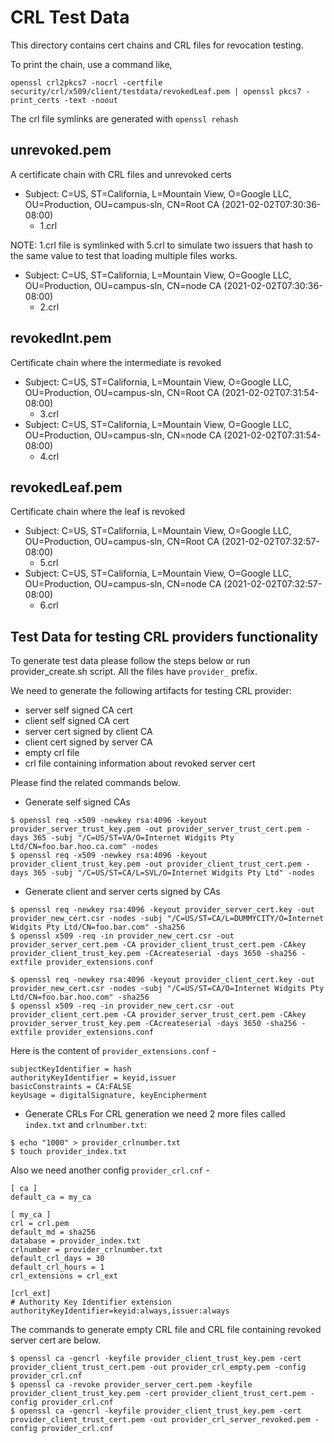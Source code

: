 # CRL Test Data

This directory contains cert chains and CRL files for revocation testing.

To print the chain, use a command like,

```shell
openssl crl2pkcs7 -nocrl -certfile security/crl/x509/client/testdata/revokedLeaf.pem | openssl pkcs7 -print_certs -text -noout
```

The crl file symlinks are generated with `openssl rehash`

## unrevoked.pem

A certificate chain with CRL files and unrevoked certs

*   Subject: C=US, ST=California, L=Mountain View, O=Google LLC, OU=Production,
    OU=campus-sln, CN=Root CA (2021-02-02T07:30:36-08:00)
    *   1.crl

NOTE: 1.crl file is symlinked with 5.crl to simulate two issuers that hash to
the same value to test that loading multiple files works.

*   Subject: C=US, ST=California, L=Mountain View, O=Google LLC, OU=Production,
    OU=campus-sln, CN=node CA (2021-02-02T07:30:36-08:00)
    *   2.crl

## revokedInt.pem

Certificate chain where the intermediate is revoked

*   Subject: C=US, ST=California, L=Mountain View, O=Google LLC, OU=Production,
    OU=campus-sln, CN=Root CA (2021-02-02T07:31:54-08:00)
    *   3.crl
*   Subject: C=US, ST=California, L=Mountain View, O=Google LLC, OU=Production,
    OU=campus-sln, CN=node CA (2021-02-02T07:31:54-08:00)
    *   4.crl

## revokedLeaf.pem

Certificate chain where the leaf is revoked

*   Subject: C=US, ST=California, L=Mountain View, O=Google LLC, OU=Production,
    OU=campus-sln, CN=Root CA (2021-02-02T07:32:57-08:00)
    *   5.crl
*   Subject: C=US, ST=California, L=Mountain View, O=Google LLC, OU=Production,
    OU=campus-sln, CN=node CA (2021-02-02T07:32:57-08:00)
    *   6.crl

## Test Data for testing CRL providers functionality

To generate test data please follow the steps below or run provider_create.sh 
script. All the files have `provider_` prefix.

We need to generate the following artifacts for testing CRL provider:
* server self signed CA cert
* client self signed CA cert
* server cert signed by client CA
* client cert signed by server CA
* empty crl file
* crl file containing information about revoked server cert

Please find the related commands below.

* Generate self signed CAs
```
$ openssl req -x509 -newkey rsa:4096 -keyout provider_server_trust_key.pem -out provider_server_trust_cert.pem -days 365 -subj "/C=US/ST=VA/O=Internet Widgits Pty Ltd/CN=foo.bar.hoo.ca.com" -nodes
$ openssl req -x509 -newkey rsa:4096 -keyout provider_client_trust_key.pem -out provider_client_trust_cert.pem -days 365 -subj "/C=US/ST=CA/L=SVL/O=Internet Widgits Pty Ltd" -nodes
```

* Generate client and server certs signed by CAs
```
$ openssl req -newkey rsa:4096 -keyout provider_server_cert.key -out provider_new_cert.csr -nodes -subj "/C=US/ST=CA/L=DUMMYCITY/O=Internet Widgits Pty Ltd/CN=foo.bar.com" -sha256
$ openssl x509 -req -in provider_new_cert.csr -out provider_server_cert.pem -CA provider_client_trust_cert.pem -CAkey provider_client_trust_key.pem -CAcreateserial -days 3650 -sha256 -extfile provider_extensions.conf

$ openssl req -newkey rsa:4096 -keyout provider_client_cert.key -out provider_new_cert.csr -nodes -subj "/C=US/ST=CA/O=Internet Widgits Pty Ltd/CN=foo.bar.hoo.com" -sha256
$ openssl x509 -req -in provider_new_cert.csr -out provider_client_cert.pem -CA provider_server_trust_cert.pem -CAkey provider_server_trust_key.pem -CAcreateserial -days 3650 -sha256 -extfile provider_extensions.conf
```

Here is the content of `provider_extensions.conf` -
```
subjectKeyIdentifier = hash
authorityKeyIdentifier = keyid,issuer
basicConstraints = CA:FALSE
keyUsage = digitalSignature, keyEncipherment
```

* Generate CRLs
  For CRL generation we need 2 more files called `index.txt` and `crlnumber.txt`:
```
$ echo "1000" > provider_crlnumber.txt
$ touch provider_index.txt
```
Also we need another config `provider_crl.cnf` -
```
[ ca ]
default_ca = my_ca

[ my_ca ]
crl = crl.pem
default_md = sha256
database = provider_index.txt
crlnumber = provider_crlnumber.txt
default_crl_days = 30
default_crl_hours = 1
crl_extensions = crl_ext

[crl_ext]
# Authority Key Identifier extension
authorityKeyIdentifier=keyid:always,issuer:always
```

The commands to generate empty CRL file and CRL file containing revoked server
cert are below.
```
$ openssl ca -gencrl -keyfile provider_client_trust_key.pem -cert provider_client_trust_cert.pem -out provider_crl_empty.pem -config provider_crl.cnf
$ openssl ca -revoke provider_server_cert.pem -keyfile provider_client_trust_key.pem -cert provider_client_trust_cert.pem -config provider_crl.cnf
$ openssl ca -gencrl -keyfile provider_client_trust_key.pem -cert provider_client_trust_cert.pem -out provider_crl_server_revoked.pem -config provider_crl.cnf
```